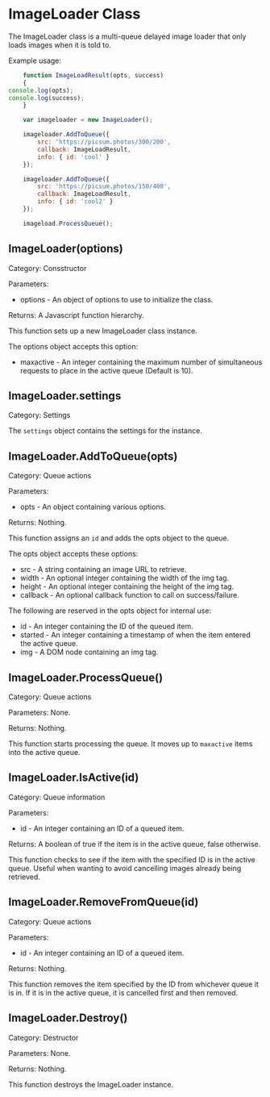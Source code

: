 ImageLoader Class
=================

The ImageLoader class is a multi-queue delayed image loader that only loads images when it is told to.

Example usage:

```js
	function ImageLoadResult(opts, success)
	{
console.log(opts);
console.log(success);
	}

	var imageloader = new ImageLoader();

	imageloader.AddToQueue({
		src: 'https://picsum.photos/300/200',
		callback: ImageLoadResult,
		info: { id: 'cool' }
	});

	imageloader.AddToQueue({
		src: 'https://picsum.photos/150/400',
		callback: ImageLoadResult,
		info: { id: 'cool2' }
	});

	imageload.ProcessQueue();
```

ImageLoader(options)
--------------------

Category:  Consstructor

Parameters:

* options - An object of options to use to initialize the class.

Returns:  A Javascript function hierarchy.

This function sets up a new ImageLoader class instance.

The options object accepts this option:

* maxactive - An integer containing the maximum number of simultaneous requests to place in the active queue (Default is 10).

ImageLoader.settings
--------------------

Category:  Settings

The `settings` object contains the settings for the instance.

ImageLoader.AddToQueue(opts)
----------------------------

Category:  Queue actions

Parameters:

* opts - An object containing various options.

Returns:  Nothing.

This function assigns an `id` and adds the opts object to the queue.

The opts object accepts these options:

* src - A string containing an image URL to retrieve.
* width - An optional integer containing the width of the img tag.
* height - An optional integer containing the height of the img tag.
* callback - An optional callback function to call on success/failure.

The following are reserved in the opts object for internal use:

* id - An integer containing the ID of the queued item.
* started - An integer containing a timestamp of when the item entered the active queue.
* img - A DOM node containing an img tag.

ImageLoader.ProcessQueue()
--------------------------

Category:  Queue actions

Parameters:  None.

Returns:  Nothing.

This function starts processing the queue.  It moves up to `maxactive` items into the active queue.

ImageLoader.IsActive(id)
------------------------

Category:  Queue information

Parameters:

* id - An integer containing an ID of a queued item.

Returns:  A boolean of true if the item is in the active queue, false otherwise.

This function checks to see if the item with the specified ID is in the active queue.  Useful when wanting to avoid cancelling images already being retrieved.

ImageLoader.RemoveFromQueue(id)
-------------------------------

Category:  Queue actions

Parameters:

* id - An integer containing an ID of a queued item.

Returns:  Nothing.

This function removes the item specified by the ID from whichever queue it is in.  If it is in the active queue, it is cancelled first and then removed.

ImageLoader.Destroy()
---------------------

Category:  Destructor

Parameters:  None.

Returns:  Nothing.

This function destroys the ImageLoader instance.

